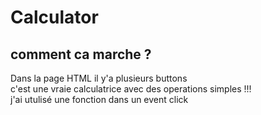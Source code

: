 # Calculator
## comment ca marche ?
Dans la page HTML il y'a plusieurs buttons <br>
c'est une vraie calculatrice avec des operations simples !!!<br>
j'ai utulisé une fonction dans un event click
